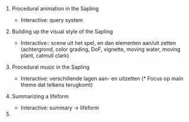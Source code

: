 1. Procedural animation in the Sapling
   * Interactive: query system

2. Building up the visual style of the Sapling
   * Interactive:: scene uit het spel, en dan elementen aan/uit zetten (achtergrond, color grading, DoF, vignette, moving water, moving plant, catmull clark)

3. Procedural music in the Sapling
   * Interactive: verschillende lagen aan- en uitzetten
   (* Focus op main theme dat telkens terugkomt)

4. Summarizing a lifeform
   * Interactive: summary -> lifeform

5. 